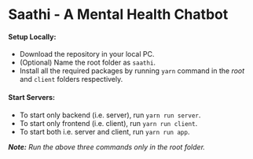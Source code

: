 # Saathi - A Mental Health Chatbot

#### Setup Locally:

- Download the repository in your local PC.
- (Optional) Name the root folder as `saathi`.
- Install all the required packages by running `yarn` command in the _root_ and `client` folders respectively.

#### Start Servers:

- To start only backend (i.e. server), run `yarn run server`.
- To start only frontend (i.e. client), run `yarn run client`.
- To start both i.e. server and client, run `yarn run app`.

_**Note:** Run the above three commands only in the root folder._

<!-- Changes for Railway re-deployment -->
